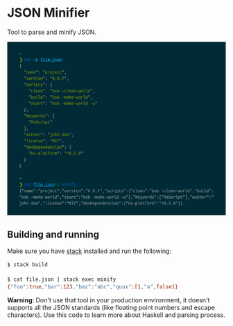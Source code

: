 # JSON Minifier

Tool to parse and minify JSON.

![Example](example.png)

## Building and running

Make sure you have [stack](https://haskellstack.org/) installed and run the
following:

```sh
$ stack build

$ cat file.json | stack exec minify
{"foo":true,"bar":123,"baz":"abc","quux":[1,"a",false]}
```

**Warning**: Don't use that tool in your production environment, it doesn't
supports all the JSON standards (like floating point numbers and escape
characters). Use this code to learn more about Haskell and parsing process.
